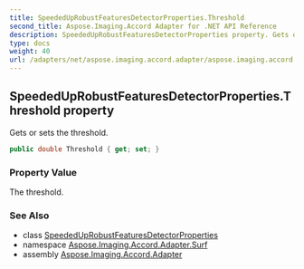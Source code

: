 ```yaml
---
title: SpeededUpRobustFeaturesDetectorProperties.Threshold
second_title: Aspose.Imaging.Accord Adapter for .NET API Reference
description: SpeededUpRobustFeaturesDetectorProperties property. Gets or sets the threshold
type: docs
weight: 40
url: /adapters/net/aspose.imaging.accord.adapter/aspose.imaging.accord.adapter.surf/speededuprobustfeaturesdetectorproperties/threshold/
---
```

## SpeededUpRobustFeaturesDetectorProperties.Threshold property

Gets or sets the threshold.

```csharp
public double Threshold { get; set; }
```

### Property Value

The threshold.

### See Also

* class [SpeededUpRobustFeaturesDetectorProperties](../)
* namespace [Aspose.Imaging.Accord.Adapter.Surf](../../../aspose.imaging.accord.adapter.surf/)
* assembly [Aspose.Imaging.Accord.Adapter](../../../)


